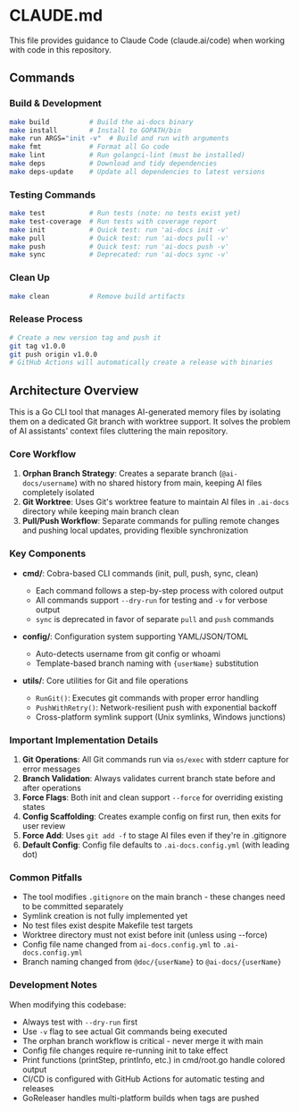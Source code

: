 # CLAUDE.md

This file provides guidance to Claude Code (claude.ai/code) when working with code in this repository.

## Commands

### Build & Development
```bash
make build          # Build the ai-docs binary
make install        # Install to GOPATH/bin
make run ARGS="init -v"  # Build and run with arguments
make fmt            # Format all Go code
make lint           # Run golangci-lint (must be installed)
make deps           # Download and tidy dependencies
make deps-update    # Update all dependencies to latest versions
```

### Testing Commands
```bash
make test           # Run tests (note: no tests exist yet)
make test-coverage  # Run tests with coverage report
make init           # Quick test: run 'ai-docs init -v'
make pull           # Quick test: run 'ai-docs pull -v'
make push           # Quick test: run 'ai-docs push -v'
make sync           # Deprecated: run 'ai-docs sync -v'
```

### Clean Up
```bash
make clean          # Remove build artifacts
```

### Release Process
```bash
# Create a new version tag and push it
git tag v1.0.0
git push origin v1.0.0
# GitHub Actions will automatically create a release with binaries
```

## Architecture Overview

This is a Go CLI tool that manages AI-generated memory files by isolating them on a dedicated Git branch with worktree support. It solves the problem of AI assistants' context files cluttering the main repository.

### Core Workflow

1. **Orphan Branch Strategy**: Creates a separate branch (`@ai-docs/username`) with no shared history from main, keeping AI files completely isolated
2. **Git Worktree**: Uses Git's worktree feature to maintain AI files in `.ai-docs` directory while keeping main branch clean
3. **Pull/Push Workflow**: Separate commands for pulling remote changes and pushing local updates, providing flexible synchronization

### Key Components

- **cmd/**: Cobra-based CLI commands (init, pull, push, sync, clean)
  - Each command follows a step-by-step process with colored output
  - All commands support `--dry-run` for testing and `-v` for verbose output
  - `sync` is deprecated in favor of separate `pull` and `push` commands
  
- **config/**: Configuration system supporting YAML/JSON/TOML
  - Auto-detects username from git config or whoami
  - Template-based branch naming with `{userName}` substitution
  
- **utils/**: Core utilities for Git and file operations
  - `RunGit()`: Executes git commands with proper error handling
  - `PushWithRetry()`: Network-resilient push with exponential backoff
  - Cross-platform symlink support (Unix symlinks, Windows junctions)

### Important Implementation Details

1. **Git Operations**: All Git commands run via `os/exec` with stderr capture for error messages
2. **Branch Validation**: Always validates current branch state before and after operations
3. **Force Flags**: Both init and clean support `--force` for overriding existing states
4. **Config Scaffolding**: Creates example config on first run, then exits for user review
5. **Force Add**: Uses `git add -f` to stage AI files even if they're in .gitignore
6. **Default Config**: Config file defaults to `.ai-docs.config.yml` (with leading dot)

### Common Pitfalls

- The tool modifies `.gitignore` on the main branch - these changes need to be committed separately
- Symlink creation is not fully implemented yet
- No test files exist despite Makefile test targets
- Worktree directory must not exist before init (unless using --force)
- Config file name changed from `ai-docs.config.yml` to `.ai-docs.config.yml`
- Branch naming changed from `@doc/{userName}` to `@ai-docs/{userName}`

### Development Notes

When modifying this codebase:
- Always test with `--dry-run` first
- Use `-v` flag to see actual Git commands being executed
- The orphan branch workflow is critical - never merge it with main
- Config file changes require re-running init to take effect
- Print functions (printStep, printInfo, etc.) in cmd/root.go handle colored output
- CI/CD is configured with GitHub Actions for automatic testing and releases
- GoReleaser handles multi-platform builds when tags are pushed
